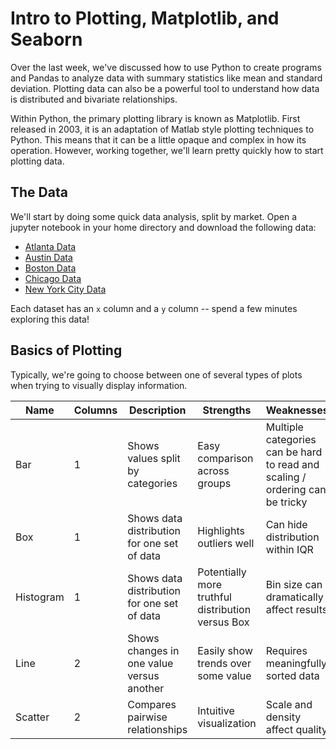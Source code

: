 # Intro to Plotting, Matplotlib, and Seaborn

Over the last week, we've discussed how to use Python to create programs and Pandas to analyze data with summary statistics like mean and standard deviation. Plotting data can also be a powerful tool to understand how data is distributed and bivariate relationships.

Within Python, the primary plotting library is known as Matplotlib. First released in 2003, it is an adaptation of Matlab style plotting techniques to Python. This means that it can be a little opaque and complex in how its operation. However, working together, we'll learn pretty quickly how to start plotting data.

## The Data

We'll start by doing some quick data analysis, split by market. Open a jupyter notebook in your home directory and download the following data:

- [Atlanta Data](./datasets/data_atlanta.csv)
- [Austin Data](./datasets/data_austin.csv)
- [Boston Data](./datasets/data_boston.csv)
- [Chicago Data](./datasets/data_chicago.csv)
- [New York City Data](./datasets/data_nyc.csv)

Each dataset has an `x` column and a `y` column -- spend a few minutes exploring this data!

## Basics of Plotting

Typically, we're going to choose between one of several types of plots when trying to visually display information. 

| Name | Columns | Description | Strengths | Weaknesses |
| --- | --- | --- | --- | --- |
| Bar | 1 | Shows values split by categories | Easy comparison across groups | Multiple categories can be hard to read and scaling / ordering can be tricky |
| Box | 1 | Shows data distribution for one set of data | Highlights outliers well | Can hide distribution within IQR |
| Histogram | 1 | Shows data distribution for one set of data | Potentially more truthful distribution versus Box | Bin size can dramatically affect results |
| Line | 2 | Shows changes in one value versus another | Easily show trends over some value | Requires meaningfully sorted data |
| Scatter | 2 | Compares pairwise relationships | Intuitive visualization | Scale and density affect quality |


